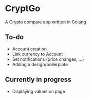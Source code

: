 # CryptGo
A Crypto compare app written in Golang

## To-do

* Account creation
* Link currency to Account
* Set notifications (price changes, ...)
* Adding a design/boilerplate

## Currently in progress

* Displaying values on page